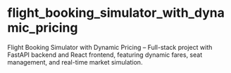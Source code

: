 # flight_booking_simulator_with_dynamic_pricing
Flight Booking Simulator with Dynamic Pricing – Full-stack project with FastAPI backend and React frontend, featuring dynamic fares, seat management, and real-time market simulation.
